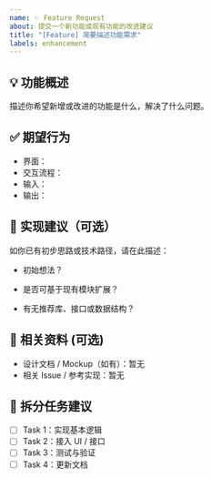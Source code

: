 ```yaml
---
name: ✨ Feature Request
about: 提交一个新功能或现有功能的改进建议
title: "[Feature] 简要描述功能需求"
labels: enhancement
---
```


## 💡 功能概述

描述你希望新增或改进的功能是什么，解决了什么问题。

## ✅ 期望行为

- 界面：
- 交互流程：
- 输入：
- 输出：

## 🔧 实现建议（可选）

如你已有初步思路或技术路径，请在此描述：

- 初始想法？

- 是否可基于现有模块扩展？

- 有无推荐库、接口或数据结构？
  

## 📎 相关资料 (可选)

- 设计文档 / Mockup（如有）：暂无
- 相关 Issue / 参考实现：暂无

## 🚧 拆分任务建议

- [ ] Task 1：实现基本逻辑
- [ ] Task 2：接入 UI / 接口
- [ ] Task 3：测试与验证
- [ ] Task 4：更新文档
